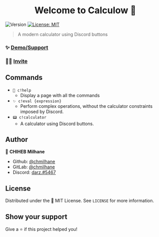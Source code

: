 <h1 align="center">Welcome to Calculow 👋</h1>
<p>
  <img alt="Version" src="https://img.shields.io/badge/version-1.0.0-blue.svg?cacheSeconds=2592000" />
  <a href="https://github.com/chmilhane/Calculow/blob/master/LICENSE" target="_blank">
    <img alt="License: MIT" src="https://img.shields.io/badge/License-MIT-yellow.svg" />
  </a>
</p>

> A modern calculator using Discord buttons

### ✨ [Demo/Support](https://discord.gg/uwGkc7PPb7)
### 🧙‍♂️ [Invite](https://discord.com/api/oauth2/authorize?client_id=862425198304559174&permissions=18432&redirect_uri=https%3A%2F%2Fdiscord.gg%2FtbAhCUWRdp&scope=bot)

## Commands
- `📜 c!help`
  - Display a page with all the commands
- `✨ c!eval {expression}`
  - Perform complex operations, without the calculator constraints imposed by Discord.
- `📟 c!calculator`
  - A calculator using Discord buttons.

## Author
👤 **CHIHEB Milhane**
* Github: [@chmilhane](https://github.com/chmilhane)
* GitLab: [@chmilhane](https://gitlab.com/chmilhane)
* Discord: [darz.#5467](https://discord.com/users/709064224252624936)

## License
Distributed under the 📜 MIT License. See `LICENSE` for more information.

## Show your support
Give a ⭐️ if this project helped you!